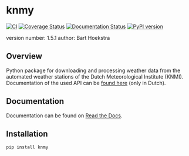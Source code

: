 knmy
===============================
[![CI](https://github.com/barthoekstra/knmy/actions/workflows/python-app.yml/badge.svg)](https://github.com/barthoekstra/knmy/actions/workflows/python-app.yml)
[![Coverage Status](https://coveralls.io/repos/github/barthoekstra/knmy/badge.svg?branch=master)](https://coveralls.io/github/barthoekstra/knmy?branch=master)
[![Documentation Status](https://readthedocs.org/projects/knmy/badge/?version=latest)](http://knmy.readthedocs.io/en/latest/?badge=latest)
[![PyPI version](https://badge.fury.io/py/knmy.svg)](https://badge.fury.io/py/knmy)


version number: 1.5.1
author: Bart Hoekstra

Overview
--------

Python package for downloading and processing weather data from the automated weather stations of the Dutch Meteorological Institute (KNMI). Documentation of the used API can be [found here](https://www.knmi.nl/kennis-en-datacentrum/achtergrond/data-ophalen-vanuit-een-script) (only in Dutch).

Documentation
-------------

Documentation can be found on [Read the Docs](http://knmy.readthedocs.io/).

Installation
------------

```
pip install knmy
```
